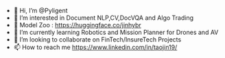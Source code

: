- 👋 Hi, I’m @Pyligent
- 👀 I’m interested in Document NLP,CV,DocVQA and Algo Trading
- 🌱 Model Zoo : https://huggingface.co/jinhybr
- 🌱 I’m currently learning Robotics and Mission Planner for Drones and AV
- 💞️ I’m looking to collaborate on FinTech/InsureTech Projects
- 📫 How to reach me https://www.linkedin.com/in/taojin19/

<!---
Pyligent/Pyligent is a ✨ special ✨ repository because its `README.md` (this file) appears on your GitHub profile.
You can click the Preview link to take a look at your changes.
--->
